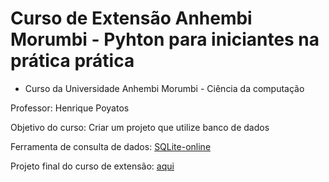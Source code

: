 # Curso de Extensão Anhembi Morumbi - Pyhton para iniciantes na prática  prática
- Curso da Universidade Anhembi Morumbi - Ciência da computação

Professor: Henrique Poyatos

Objetivo do curso: Criar um projeto que utilize banco de dados

Ferramenta de consulta de dados: [SQLite-online](https://sqliteonline.com/)

Projeto final do curso de extensão: [aqui](https://github.com/katerine-dev/Python_OOP_SQLlite)